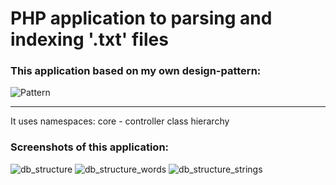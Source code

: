 # PHP application to parsing and indexing '.txt' files
### This application based on my own design-pattern:
![Pattern]()
***
It uses namespaces: core - controller class hierarchy
### Screenshots of this application:
![db_structure]()
![db_structure_words]()
![db_structure_strings]()

